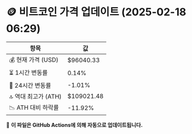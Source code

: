 # 🪙 비트코인 가격 업데이트 (2025-02-18 06:29)

| 항목                | 값 |
|--------------------|----------------|
| 💰 현재 가격 (USD) | $96040.33 |
| ⏳ 1시간 변동률    | 0.14% |
| 📆 24시간 변동률   | -1.01% |
| 🔝 역대 최고가 (ATH) | $109021.48 |
| 📉 ATH 대비 하락률 | -11.92% |

🔄 **이 파일은 GitHub Actions에 의해 자동으로 업데이트됩니다.**
